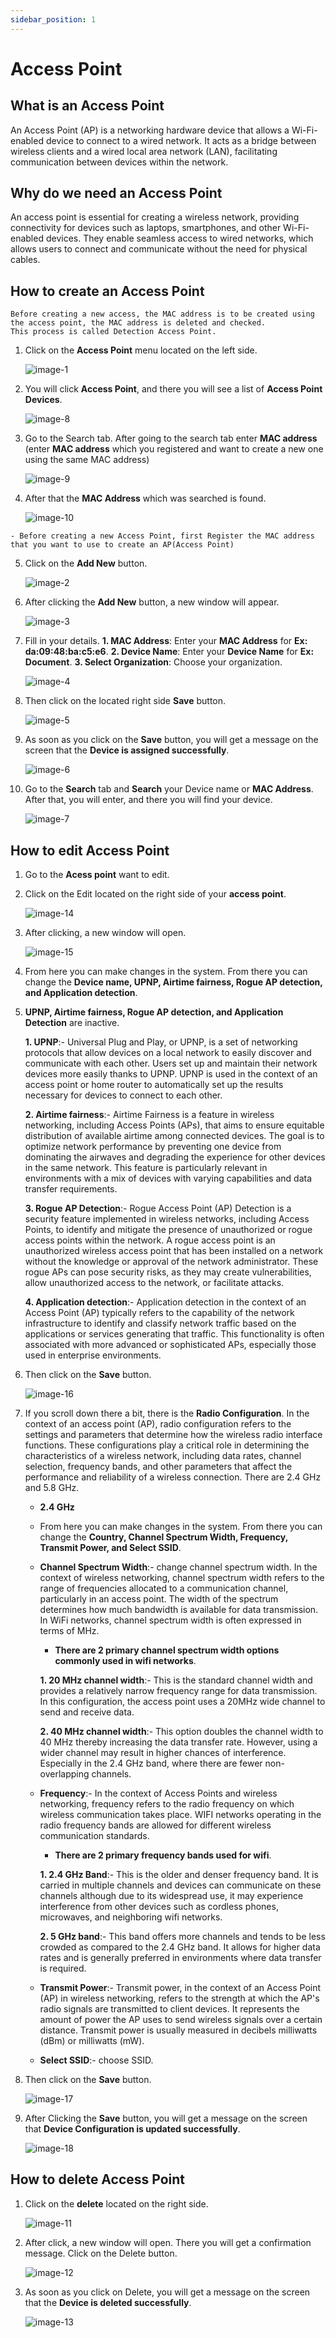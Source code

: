 ```yaml
---
sidebar_position: 1            
--- 
```


# Access Point           
## What is an Access Point  
An Access Point (AP) is a networking hardware device that allows a Wi-Fi-enabled device to connect to a wired network. It acts as a bridge between wireless clients and a wired local area network (LAN), facilitating communication between devices within the network.

## Why do we need an Access Point   
An access point is essential for creating a wireless network, providing connectivity for devices such as laptops, smartphones, and other Wi-Fi-enabled devices. They enable seamless access to wired networks, which allows users to connect and communicate without the need for physical cables.

## How to create an Access Point  
```
Before creating a new access, the MAC address is to be created using the access point, the MAC address is deleted and checked.
This process is called Detection Access Point.

```
1. Click on the **Access Point** menu located on the left side.

   ![image-1](https://github.com/Nancypatel1103/ComplianceClient/assets/153616269/459b860a-d569-4a95-8427-e437b3c3a552)

2. You will click **Access Point**, and there you will see a list of **Access Point Devices**.

   ![image-8](https://github.com/Nancypatel1103/ComplianceClient/assets/153616269/03390074-d8a8-4764-a0e6-f9e09bfa3123)

3. Go to the Search tab. After going to the search tab enter **MAC address** (enter **MAC address** which you registered and want to create a new one using the same MAC address)

   ![image-9](https://github.com/Nancypatel1103/ComplianceClient/assets/153616269/a77420da-8270-4945-bdfd-54cd33b9f857)

4. After that the **MAC Address** which was searched is found.

   ![image-10](https://github.com/Nancypatel1103/ComplianceClient/assets/153616269/b0357edf-b1f3-4b6e-9793-5c42f3c43878)

```
- Before creating a new Access Point, first Register the MAC address that you want to use to create an AP(Access Point)

```

5. Click on the **Add New** button. 

   ![image-2](https://github.com/Nancypatel1103/ComplianceClient/assets/153616269/550adaea-4430-45e8-8b0d-cec8d2c835f6)

6. After clicking the **Add New** button, a new window will appear.

   ![image-3](https://github.com/Nancypatel1103/ComplianceClient/assets/153616269/dd3c358e-abb2-4efe-97e3-bec73a04a2ca)

7. Fill in your details.
   **1. MAC Address**: Enter your **MAC Address** for **Ex: da:09:48:ba:c5:e6**.
   **2. Device Name**: Enter your **Device Name** for **Ex: Document**.
   **3. Select Organization**: Choose your organization.

   ![image-4](https://github.com/Nancypatel1103/ComplianceClient/assets/153616269/af810885-8d26-4b60-9c0e-4b587c034a32)

8. Then click on the located right side **Save** button.

   ![image-5](https://github.com/Nancypatel1103/ComplianceClient/assets/153616269/f7ebc0b6-c654-47b7-bc85-531bd1418f56)

9. As soon as you click on the **Save** button, you will get a message on the screen that the **Device is assigned successfully**.

   ![image-6](https://github.com/Nancypatel1103/ComplianceClient/assets/153616269/84878af0-1f63-48e0-9f28-8fe035acdd71)

10. Go to the **Search** tab and **Search** your Device name or **MAC Address**. After that, you will enter, and there you will find your device.

    ![image-7](https://github.com/Nancypatel1103/ComplianceClient/assets/153616269/c42e275b-7a19-4139-aaf4-12044539a02b)

## How to edit Access Point  
1. Go to the **Acess point** want to edit.
2. Click on the Edit located on the right side of your **access point**.

   ![image-14](https://github.com/Nancypatel1103/ComplianceClient/assets/153616269/f29bc2ed-1f59-46ff-9aea-e8c36168d6b7)

3. After clicking, a new window will open.

   ![image-15](https://github.com/Nancypatel1103/ComplianceClient/assets/153616269/3a2fa89c-31e1-4e65-a6d7-a5eef40b54d5)

4. From here you can make changes in the system. From there you can change the **Device name, UPNP, Airtime fairness, Rogue AP detection, and Application detection**.
5. **UPNP, Airtime fairness, Rogue AP detection, and Application Detection** are inactive.

    **1. UPNP**:- Universal Plug and Play, or UPNP, is a set of networking protocols that allow devices on a local network to easily discover and communicate with each other. Users set up and maintain their network devices more easily thanks to UPNP. UPNP is used in the context of an access point or home router to automatically set up the results necessary for devices to connect to each other.

    **2. Airtime fairness**:- Airtime Fairness is a feature in wireless networking, including Access Points (APs), that aims to ensure equitable distribution of available airtime among connected devices. The goal is to optimize network performance by preventing one device from dominating the airwaves and degrading the experience for other devices in the same network. This feature is particularly relevant in environments with a mix of devices with varying capabilities and data transfer requirements.
 
   **3. Rogue AP Detection**:- Rogue Access Point (AP) Detection is a security feature implemented in wireless networks, including Access Points, to identify and mitigate the presence of unauthorized or rogue access points within the network. A rogue access point is an unauthorized wireless access point that has been installed on a network without the knowledge or approval of the network administrator. These rogue APs can pose security risks, as they may create vulnerabilities, allow unauthorized access to the network, or facilitate attacks.

    **4. Application detection**:- Application detection in the context of an Access Point (AP) typically refers to the capability of the network infrastructure to identify and classify network traffic based on the applications or services generating that traffic. This functionality is often associated with more advanced or sophisticated APs, especially those used in enterprise environments.

6. Then click on the **Save** button.

   ![image-16](https://github.com/Nancypatel1103/ComplianceClient/assets/153616269/4cad1270-48ce-48f2-a771-ca9b3cd3241c)

7. If you scroll down there a bit, there is the **Radio Configuration**. In the context of an access point (AP), radio configuration refers to the settings and parameters that determine how the wireless radio interface functions. These configurations play a critical role in determining the characteristics of a wireless network, including data rates, channel selection, frequency bands, and other parameters that affect the performance and reliability of a wireless connection. There are 2.4 GHz and 5.8 GHz.

   - **2.4 GHz**
    - From here you can make changes in the system. From there you can change the **Country, Channel Spectrum Width, Frequency, Transmit Power, and Select SSID**.
    
    - **Channel Spectrum Width**:- change channel spectrum width. In the context of wireless networking, channel spectrum width refers to the range of 
      frequencies allocated to a communication channel, particularly in an access point. The width of the spectrum determines how much bandwidth is available 
      for data transmission. In WiFi networks, channel spectrum width is often expressed in terms of MHz.

       - **There are 2 primary channel spectrum width options commonly used in wifi networks**.

      **1. 20 MHz channel width**:- This is the standard channel width and provides a relatively narrow frequency range for data transmission. In this 
                                             configuration, the access point uses a 20MHz wide channel to send and receive data.

      **2. 40 MHz channel width**:- This option doubles the channel width to 40 MHz thereby increasing the data transfer rate. However, using a wider 
                                    channel may result in higher chances of interference. Especially in the 2.4 GHz band, where there are fewer non-overlapping 
                                    channels.

   - **Frequency**:-  In the context of Access Points and wireless networking, frequency refers to the radio frequency on which wireless communication takes 
                      place. WIFI networks operating in the radio frequency bands are allowed for different wireless communication standards.

      - **There are 2 primary frequency bands used for wifi**.


     **1. 2.4 GHz Band**:- This is the older and denser frequency band. It is carried in multiple channels and devices can communicate on these channels 
                           although due to its widespread use, it may experience interference from other devices such as cordless phones, microwaves, and 
                           neighboring wifi networks.


     **2. 5 GHz band**:- This band offers more channels and tends to be less crowded as compared to the 2.4 GHz band. It allows for higher data rates and is 
                         generally preferred in environments where data transfer is required.

   - **Transmit Power**:- Transmit power, in the context of an Access Point (AP) in wireless networking, refers to the strength at which the AP's radio signals 
                          are transmitted to client devices. It represents the amount of power the AP uses to send wireless signals over a certain distance. 
                          Transmit power is usually measured in decibels milliwatts (dBm) or milliwatts (mW).

   - **Select SSID**:- choose SSID.
6. Then click on the **Save** button.

    ![image-17](https://github.com/Nancypatel1103/ComplianceClient/assets/153616269/1e292839-8968-491a-b264-0f4b14790c9e)

7. After Clicking the **Save** button, you will get a message on the screen that **Device Configuration is updated successfully**.

    ![image-18](https://github.com/Nancypatel1103/ComplianceClient/assets/153616269/506560be-415e-451d-ab8d-615344e828b6)
 

## How to delete Access Point  

1. Click on the **delete** located on the right side.

   ![image-11](https://github.com/Nancypatel1103/ComplianceClient/assets/153616269/e517987e-89d2-46b9-9088-2098cf6eb3a3)

2. After click, a new window will open. There you will get a confirmation message. Click on the Delete button. 

   ![image-12](https://github.com/Nancypatel1103/ComplianceClient/assets/153616269/bc7c2ec5-99a2-475e-9000-fc5265a9db33)

3. As soon as you click on Delete, you will get a message on the screen that the **Device is deleted successfully**.  

   ![image-13](https://github.com/Nancypatel1103/ComplianceClient/assets/153616269/8a91f685-5b6e-47a4-bea9-b6e4b8b6c4b3)   







   
